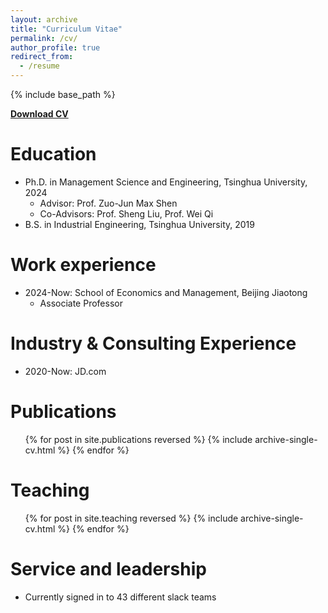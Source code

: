 ```yaml
---
layout: archive
title: "Curriculum Vitae"
permalink: /cv/
author_profile: true
redirect_from:
  - /resume
---
```


{% include base_path %}

**[Download CV](/files/CV_Dazhou_Lei.pdf)** 


Education
======
* Ph.D. in Management Science and Engineering, Tsinghua University, 2024
  * Advisor: Prof. Zuo-Jun Max Shen
  * Co-Advisors: Prof. Sheng Liu, Prof. Wei Qi
* B.S. in Industrial Engineering, Tsinghua University, 2019

Work experience
======
* 2024-Now: School of Economics and Management, Beijing Jiaotong 
  * Associate Professor


Industry & Consulting Experience
======
* 2020-Now: JD.com

Publications
======
  <ul>{% for post in site.publications reversed %}
    {% include archive-single-cv.html %}
  {% endfor %}</ul>
  
Teaching
======
  <ul>{% for post in site.teaching reversed %}
    {% include archive-single-cv.html %}
  {% endfor %}</ul>
  
Service and leadership
======
* Currently signed in to 43 different slack teams
